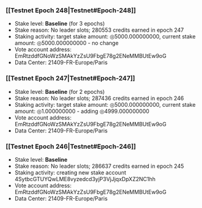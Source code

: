 ### [[Testnet Epoch 248|Testnet#Epoch-248]]
* Stake level: **Baseline** (for 3 epochs)
* Stake reason: No leader slots; 280553 credits earned in epoch 247
* Staking activity: target stake amount: ◎5000.000000000, current stake amount: ◎5000.000000000 - no change
* Vote account address: EmRtzddfGNoWzSMAkYzZsU9FbgE78g2ENeMMBUtEw9oG
* Data Center: 21409-FR-Europe/Paris
### [[Testnet Epoch 247|Testnet#Epoch-247]]
* Stake level: **Baseline** (for 2 epochs)
* Stake reason: No leader slots; 287436 credits earned in epoch 246
* Staking activity: target stake amount: ◎5000.000000000, current stake amount: ◎1.000000000 - adding ◎4999.000000000
* Vote account address: EmRtzddfGNoWzSMAkYzZsU9FbgE78g2ENeMMBUtEw9oG
* Data Center: 21409-FR-Europe/Paris
### [[Testnet Epoch 246|Testnet#Epoch-246]]
* Stake level: **Baseline**
* Stake reason: No leader slots; 286637 credits earned in epoch 245
* Staking activity: creating new stake account 4SytbcGTUYQwLME8vyzedcd3yjP3VjJjqxDpXZ2NC1hh
* Vote account address: EmRtzddfGNoWzSMAkYzZsU9FbgE78g2ENeMMBUtEw9oG
* Data Center: 21409-FR-Europe/Paris